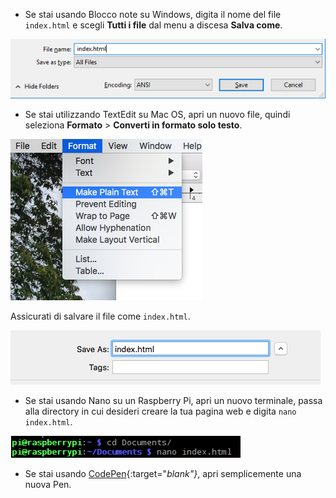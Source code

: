  -  Se stai usando Blocco note su Windows, digita il nome del file `index.html` e scegli **Tutti i file** dal menu a discesa **Salva come**.

  ![Salva come HTML utilizzando Blocco note](images/save-as-html-notepad.png)

 - Se stai utilizzando TextEdit su Mac OS, apri un nuovo file, quindi seleziona **Formato** > **Converti in formato solo testo**.

  ![Mac scegli il formato solo testo](images/mac-make-plaintext.png)

  Assicurati di salvare il file come `index.html`.

  ![Mac salva come HTML](images/mac-name-file.png)

 - Se stai usando Nano su un Raspberry Pi, apri un nuovo terminale, passa alla directory in cui desideri creare la tua pagina web e digita `nano index.html`.

  ![Nano crea file HTML](images/pi-html-nano.png)

 - Se stai usando [CodePen](http://codepen.io){:target="_blank"}_, apri semplicemente una nuova Pen.
